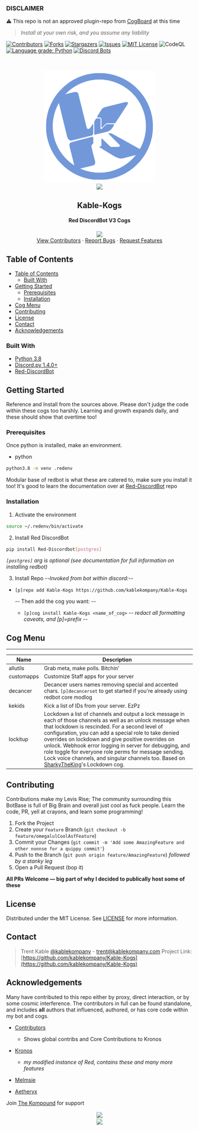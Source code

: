 ### DISCLAIMER

:warning: This repo is not an approved plugin-repo from [CogBoard](cogboard.red/ "Click me BRO!") at this time
> *Install at your own risk, and you assume any liability*

<!-- Let's throw a row of badges cause never enough of those LOL --->
[![Contributors][contributors-shield]][contributors-url] [![Forks][forks-shield]][forks-url] [![Stargazers][stars-shield]][stars-url] [![Issues][issues-shield]][issues-url] [![MIT License][license-shield]][license-url]
![CodeQL](https://github.com/kablekompany/Kable-Kogs/workflows/CodeQL/badge.svg)
[![Language grade: Python](https://img.shields.io/lgtm/grade/python/g/kablekompany/Kable-Kogs.svg?logo=lgtm&logoWidth=18)](https://lgtm.com/projects/g/kablekompany/Kable-Kogs/context:python)
[![Discord Bots](https://top.gg/api/widget/status/632872758665281567.svg)](https://top.gg/bot/632872758665281567)
<br/>

<!-- PROJECT INIT -->
<br />
<p align="center">
  <a href="https://github.com/kablekompany/Kable-Kogs">
    <img src=".github/images/logo.png" alt="Logo" width="300" height="300">
  </a>
  <br/>
      <a href="https://kable.lol/discord">
        <img align="center" src="https://img.shields.io/badge/Discord-KableKompany%230001-7289DA?logo=discord&style=for-the-badgel" />
    </a>
  <h2 align="center">Kable-Kogs</h2>
  <h4><p align="center"> Red DiscordBot V3 Cogs</h2>
      <p align="center">
        <a href="mailto:trent@kablekompany.com">
        <img align="center" src="https://img.shields.io/badge/trent%40kablekompany.com-blue?style=for-the-badge&logo=gmail" />
    </a>
    <br/>
    <a href="https://github.com/kablekompany/Kable-Kogs/blob/master/.github/CONTRIBUTORS.md">View Contributors</a>
    ·
    <a href="https://github.com/kablekompany/Kable-Kogs/issues">Report Bugs</a>
    ·
    <a href="https://github.com/kablekompany/Kable-Kogs/issues">Request Features</a>
</p>

<!-- TABLE OF CONTENTS -->
## Table of Contents

- [Table of Contents](#table-of-contents)
	- [Built With](#built-with)
- [Getting Started](#getting-started)
	- [Prerequisites](#prerequisites)
	- [Installation](#installation)
- [Cog Menu](#cog-menu)
- [Contributing](#contributing)
- [License](#license)
- [Contact](#contact)
- [Acknowledgements](#acknowledgements)

### Built With

* [Python 3.8](https://www.python.org/downloads/release/python-380/ "Click this bitch")
* [Discord.py 1.4.0+](https://github.com/Rapptz/discord.py "Sexc wrapper uwu")
* [Red-DiscordBot](https://github.com/Cog-Creators/Red-DiscordBot "Red bot that give em blue balls af")

<!-- GETTING STARTED -->
## Getting Started

Reference and Install from the sources above. Please don't judge the code within these cogs too harshly. Learning and growth expands daily, and these should show that overtime too!

### Prerequisites

Once python is installed, make an environment.

* python

```sh
python3.8 -m venv .redenv
```

Modular base of redbot is what these are catered to, make sure you install it too! It's good to learn the documentation over at [Red-DiscordBot](https://github.com/Cog-Creators/Red-DiscordBot) repo

### Installation

1. Activate the environment

```sh
source ~/.redenv/bin/activate
```

2. Install Red DiscordBot

```sh
pip install Red-Discordbot[postgres]
```

*`[postgres]` arg is optional (see documentation for full information on installing redbot)*

3. Install Repo
  --*Invoked from bot within discord:*--

- `[p]repo add Kable-Kogs https://github.com/kablekompany/Kable-Kogs`

  -- Then add the cog you want: --
  - `[p]cog install Kable-Kogs <name_of_cog>`
    -- *redact all formatting caveats, and [p]=prefix* --

## Cog Menu

---
| Name | Description |
| --- | --- |
| allutils | Grab meta, make polls. Bitchin' |
| customapps | Customize Staff apps for your server |
| decancer | Decancer users names removing special and accented chars. `[p]decancerset` to get started if you're already using redbot core modlog |
| kekids | Kick a list of IDs from your server. EzPz |
| lockitup | Lockdown a list of channels and output a lock message in each of those channels as well as an unlock message when that lockdown is rescinded. For a second level of configuration, you can add a special role to take denied overrides on lockdown and give positive overrides on unlock. Webhook error logging in server for debugging, and role toggle for everyone role perms for message sending. Lock voice channels, and singular channels too. Based on [SharkyTheKing](https://github.com/sharky-the-king)'s Lockdown cog. |

## Contributing

Contributions make my Levis Rise; The community surrounding this BotBase is full of Big Brain and overall just cool as fuck people. Learn the code, PR, yell at crayons, and learn some programming!

1. Fork the Project
2. Create your `Feature` Branch (`git checkout -b feature/omegalulCoolAsfFeature`)
3. Commit your Changes (`git commit -m 'Add some AmazingFeature and other nonnse for a quippy commit'`)
4. Push to the Branch (`git push origin feature/AmazingFeature`) *followed by a stanky leg*
5. Open a Pull Request (bop it)

**All PRs Welcome — big part of why I decided to publically host some of these**

<!-- LICENSE -->
## License

Distributed under the MIT License. See [LICENSE](https://github.com/kablekompany/kable-kogs/blob/master/LICENSE.txt) for more information.

<!-- CONTACT -->
## Contact

> Trent Kable
[@kablekompany](https://twitter.com/kablekompany) - trent@kablekompany.com
>Project Link:
[https://github.com/kablekompany/Kable-Kogs](https://github.com/kablekompany/Kable-Kogs)

## Acknowledgements

Many have contributed to this repo either by proxy, direct interaction, or by some cosmic interference. The contributors in full can be found standalone, and includes __all__ authors that influenced, authored, or has core code within my bot and cogs.

* [Contributors](.github/CONTRIBUTORS)
  * Shows global contribs and Core Contributions to Kronos
* [Kronos](https://kable.lol/kronos)
  * *my modified instance of Red, contains these and many more features*
* [Melmsie](https://github.com/melmsie)

* [Aetheryx](https://github.com/aetheryx)

Join [The Kompound](https://kable.lol/discord) for support

<!-- MARKDOWN LINKS & IMAGES -->
<!-- https://www.markdownguide.org/basic-syntax/#reference-style-links -->
[contributors-shield]: https://img.shields.io/github/contributors/kablekompany/kable-kogs.svg?style=flat-square
[contributors-url]: https://github.com/kablekompany/kable-kogs/graphs/contributors
[forks-shield]: https://img.shields.io/github/forks/kablekompany/kable-kogs.svg?style=flat-square
[forks-url]: https://github.com/kablekompany/kable-kogs/network/members
[stars-shield]: https://img.shields.io/github/stars/kablekompany/kable-kogs.svg?style=flat-square
[stars-url]: https://github.com/kablekompany/kable-kogs/stargazers
[issues-shield]: https://img.shields.io/github/issues/kablekompany/kable-kogs.svg?style=flat-square
[issues-url]: https://github.com/kablekompany/kable-kogs/issues
[license-shield]: https://img.shields.io/github/license/kablekompany/kable-kogs.svg?style=flat-square
[license-url]: https://github.com/kablekompany/kable-kogs/blob/master/LICENSE.txt
[KableKompany#0001]: https://img.shields.io/badge/-Discord-black.svg?style=flat-square&logo=discord&colorB=555
[discord-server]: https://kable.lol/discord
<!-- Mark down build up inspired by https://github.com/othneildrew/Best-README-Template ---->

<p align="center">
    <a href="https://github.com/anuraghazra/github-readme-stats">
      <img align="center" src="https://github-readme-stats.vercel.app/api/top-langs/?username=kablekompany&show_icons=true&layout=compact&theme=light&count_private=true" />
    </a>
<br/>
    <a href="https://github.com/anuraghazra/github-readme-stats">
        <img align="center" width="500" src="https://github-readme-stats.vercel.app/api?username=kablekompany&show_icons=true&theme=light&count_private=true" />
    </a>
<br/>
  </p>
